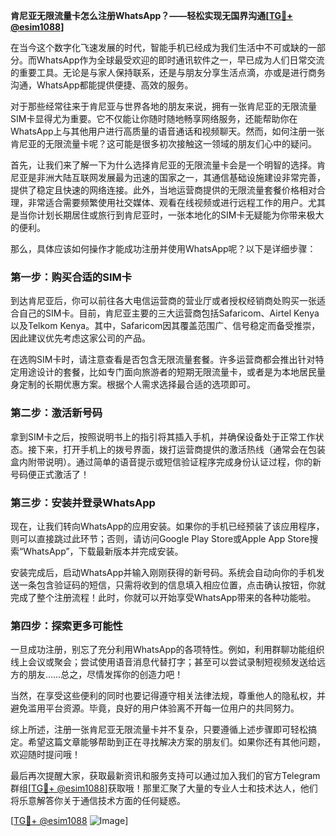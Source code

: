 **肯尼亚无限流量卡怎么注册WhatsApp？——轻松实现无国界沟通[[TG💪+ @esim1088](https://t.me/s/esim1088)]**

在当今这个数字化飞速发展的时代，智能手机已经成为我们生活中不可或缺的一部分。而WhatsApp作为全球最受欢迎的即时通讯软件之一，早已成为人们日常交流的重要工具。无论是与家人保持联系，还是与朋友分享生活点滴，亦或是进行商务沟通，WhatsApp都能提供便捷、高效的服务。

对于那些经常往来于肯尼亚与世界各地的朋友来说，拥有一张肯尼亚的无限流量SIM卡显得尤为重要。它不仅能让你随时随地畅享网络服务，还能帮助你在WhatsApp上与其他用户进行高质量的语音通话和视频聊天。然而，如何注册一张肯尼亚的无限流量卡呢？这可能是很多初次接触这一领域的朋友们心中的疑问。

首先，让我们来了解一下为什么选择肯尼亚的无限流量卡会是一个明智的选择。肯尼亚是非洲大陆互联网发展最为迅速的国家之一，其通信基础设施建设非常完善，提供了稳定且快速的网络连接。此外，当地运营商提供的无限流量套餐价格相对合理，非常适合需要频繁使用社交媒体、观看在线视频或进行远程工作的用户。尤其是当你计划长期居住或旅行到肯尼亚时，一张本地化的SIM卡无疑能为你带来极大的便利。

那么，具体应该如何操作才能成功注册并使用WhatsApp呢？以下是详细步骤：

### 第一步：购买合适的SIM卡

到达肯尼亚后，你可以前往各大电信运营商的营业厅或者授权经销商处购买一张适合自己的SIM卡。目前，肯尼亚主要的三大运营商包括Safaricom、Airtel Kenya以及Telkom Kenya。其中，Safaricom因其覆盖范围广、信号稳定而备受推崇，因此建议优先考虑这家公司的产品。

在选购SIM卡时，请注意查看是否包含无限流量套餐。许多运营商都会推出针对特定用途设计的套餐，比如专门面向旅游者的短期无限流量卡，或者是为本地居民量身定制的长期优惠方案。根据个人需求选择最合适的选项即可。

### 第二步：激活新号码

拿到SIM卡之后，按照说明书上的指引将其插入手机，并确保设备处于正常工作状态。接下来，打开手机上的拨号界面，拨打运营商提供的激活热线（通常会在包装盒内附带说明）。通过简单的语音提示或短信验证程序完成身份认证过程，你的新号码便正式激活了！

### 第三步：安装并登录WhatsApp

现在，让我们转向WhatsApp的应用安装。如果你的手机已经预装了该应用程序，则可以直接跳过此环节；否则，请访问Google Play Store或Apple App Store搜索“WhatsApp”，下载最新版本并完成安装。

安装完成后，启动WhatsApp并输入刚刚获得的新号码。系统会自动向你的手机发送一条包含验证码的短信，只需将收到的信息填入相应位置，点击确认按钮，你就完成了整个注册流程！此时，你就可以开始享受WhatsApp带来的各种功能啦。

### 第四步：探索更多可能性

一旦成功注册，别忘了充分利用WhatsApp的各项特性。例如，利用群聊功能组织线上会议或聚会；尝试使用语音消息代替打字；甚至可以尝试录制短视频发送给远方的朋友……总之，尽情发挥你的创造力吧！

当然，在享受这些便利的同时也要记得遵守相关法律法规，尊重他人的隐私权，并避免滥用平台资源。毕竟，良好的用户体验离不开每一位用户的共同努力。

综上所述，注册一张肯尼亚无限流量卡并不复杂，只要遵循上述步骤即可轻松搞定。希望这篇文章能够帮助到正在寻找解决方案的朋友们。如果你还有其他问题，欢迎随时提问哦！

最后再次提醒大家，获取最新资讯和服务支持可以通过加入我们的官方Telegram群组[[TG💪+ @esim1088](https://t.me/s/esim1088)]获取哦！那里汇聚了大量的专业人士和技术达人，他们将乐意解答你关于通信技术方面的任何疑惑。

[[TG💪+ @esim1088](https://t.me/s/esim1088) ![Image](https://i.postimg.cc/4NQfJmqS/Snipaste-2025-05-13-00-14-12.png)]